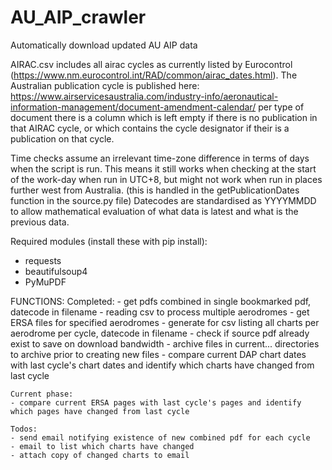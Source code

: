# AU_AIP_crawler
 Automatically download updated AU AIP data

AIRAC.csv includes all airac cycles as currently listed by Eurocontrol (https://www.nm.eurocontrol.int/RAD/common/airac_dates.html). The Australian publication cycle is published here: https://www.airservicesaustralia.com/industry-info/aeronautical-information-management/document-amendment-calendar/ per type of document there is a column which is left empty if there is no publication in that AIRAC cycle, or which contains the cycle designator if their is a publication on that cycle.

Time checks assume an irrelevant time-zone difference in terms of days when the script is run. This means it still works when checking at the start of the work-day when run in UTC+8, but might not work when run in places further west from Australia. (this is handled in the getPublicationDates function in the source.py file)
Datecodes are standardised as YYYYMMDD to allow mathematical evaluation of what data is latest and what is the previous data.

Required modules (install these with pip install):
- requests
- beautifulsoup4
- PyMuPDF


FUNCTIONS:
    Completed:
    - get pdfs combined in single bookmarked pdf, datecode in filename
    - reading csv to process multiple aerodromes
    - get ERSA files for specified aerodromes
    - generate for csv listing all charts per aerodrome per cycle, datecode in filename
    - check if source pdf already exist to save on download bandwidth
    - archive files in current... directories to archive prior to creating new files
    - compare current DAP chart dates with last cycle's chart dates and identify which charts have changed from last cycle

    Current phase:
    - compare current ERSA pages with last cycle's pages and identify which pages have changed from last cycle

    Todos:
    - send email notifying existence of new combined pdf for each cycle
    - email to list which charts have changed
    - attach copy of changed charts to email
